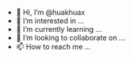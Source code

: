 - 👋 Hi, I’m @huakhuax
- 👀 I’m interested in ...
- 🌱 I’m currently learning ...
- 💞️ I’m looking to collaborate on ...
- 📫 How to reach me ...

<!---
huakhuax/huakhuax is a ✨ special ✨ repository because its `README.md` (this file) appears on your GitHub profile.
You can click the Preview link to take a look at your changes.
--->
